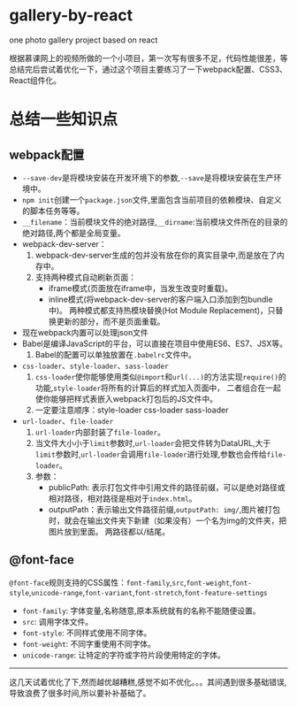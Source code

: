 
# gallery-by-react
one photo gallery project based on react

根据慕课网上的视频所做的一个小项目，第一次写有很多不足，代码性能很差，等总结完后尝试着优化一下，通过这个项目主要练习了一下webpack配置、CSS3、React组件化。

# 总结一些知识点

## webpack配置

- `--save-dev`是将模块安装在开发环境下的参数,`--save`是将模块安装在生产环境中。
- `npm init`创建一个`package.json`文件,里面包含当前项目的依赖模块、自定义的脚本任务等等。
- `__filename`：当前模块文件的绝对路径,`__dirname`:当前模块文件所在的目录的绝对路径,两个都是全局变量。
- webpack-dev-server： 
     1. webpack-dev-server生成的包并没有放在你的真实目录中,而是放在了内存中。
     2. 支持两种模式自动刷新页面：
           - iframe模式(页面放在iframe中，当发生改变时重载)。
           - inline模式(将webpack-dev-server的客户端入口添加到包bundle中)。
           两种模式都支持热模块替换(Hot Module Replacement)，只替换更新的部分，而不是页面重载。
- 现在webpack内置可以处理json文件
- Babel是编译JavaScript的平台，可以直接在项目中使用ES6、ES7、JSX等。
     1. Babel的配置可以单独放置在`.babelrc`文件中。
- `css-loader`、`style-loader`、`sass-loader`
     1. `css-loader`使你能够使用类似`@import`和`url(...)`的方法实现`require()`的功能,`style-loader`将所有的计算后的样式加入页面中，
        二者组合在一起使你能够把样式表嵌入webpack打包后的JS文件中。
     2. 一定要注意顺序：style-loader css-loader sass-loader
- `url-loader`、`file-loader`
     1. `url-loader`内部封装了`file-loader`。
     2. 当文件大小小于`limit`参数时,`url-loader`会把文件转为DataURL,大于`limit`参数时,`url-loader`会调用`file-loader`进行处理,参数也会传给`file-loader`。
     3. 参数：
          - publicPath: 表示打包文件中引用文件的路径前缀，可以是绝对路径或相对路径，相对路径是相对于`index.html`。
          - outputPath：表示输出文件路径前缀,`outputPath: img/`,图片被打包时，就会在输出文件夹下新建（如果没有）一个名为img的文件夹，把图片放到里面。
            两路径都以/结尾。
            
## @font-face

`@font-face`规则支持的CSS属性：`font-family`,`src`,`font-weight`,`font-style`,`unicode-range`,`font-variant`,`font-stretch`,`font-feature-settings`

- `font-family`: 字体变量,名称随意,原本系统就有的名称不能随便设置。
- `src`: 调用字体文件。
- `font-style`: 不同样式使用不同字体。
- `font-weight`: 不同字重使用不同字体。
- `unicode-range`: 让特定的字符或字符片段使用特定的字体。

***

这几天试着优化了下,然而越优越糟糕,感觉不如不优化。。。其间遇到很多基础错误,导致浪费了很多时间,所以要补补基础了。













